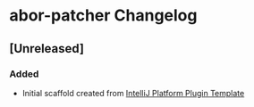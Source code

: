 <!-- Keep a Changelog guide -> https://keepachangelog.com -->

# abor-patcher Changelog

## [Unreleased]
### Added
- Initial scaffold created from [IntelliJ Platform Plugin Template](https://github.com/JetBrains/intellij-platform-plugin-template)

